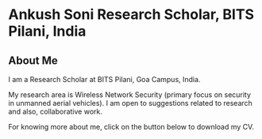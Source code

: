 # Ankush Soni Research Scholar, BITS Pilani, India

## About Me
I am a Research Scholar at BITS Pilani, Goa Campus, India. 

My research area is Wireless Network Security (primary focus on security in unmanned aerial vehicles). I am open to suggestions related to research and also, collaborative work. 

For knowing more about me, click on the button below to download my CV.
